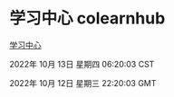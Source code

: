 # 学习中心 colearnhub
[学习中心](http://27.19.33.125:56308/colearnhub/)

2022年 10月 13日 星期四 06:20:03 CST

2022年 10月 12日 星期三 22:20:03 GMT
